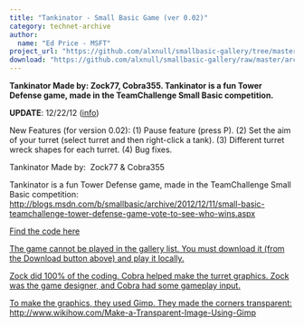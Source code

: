 ```yaml
---
title: "Tankinator - Small Basic Game (ver 0.02)"
category: technet-archive
author:
  name: "Ed Price - MSFT"
project_url: "https://github.com/alxnull/smallbasic-gallery/tree/master/archive/Tankinator_-_Small_Basic_Game__ver_0.02_"
download: "https://github.com/alxnull/smallbasic-gallery/raw/master/archive/Tankinator_-_Small_Basic_Game__ver_0.02_/Tankinator 0.02.zip"
---
```


<b>Tankinator Made by: Zock77, Cobra355. Tankinator is a fun Tower Defense game, made in the TeamChallenge Small Basic competition. </b>

<DIV id=longDesc>
<P><STRONG>UPDATE</STRONG>: 12/22/12 (<A href="http://social.msdn.microsoft.com/Forums/en-US/smallbasic/thread/90825e1b-de5a-49e8-8fbe-ced2a5d9ccc9">info</A>)</P>
<P>New Features (for version 0.02): (1) Pause feature (press P). (2) Set the aim of your turret (select turret and then right-click a tank). (3) Different turret wreck shapes for each turret. (4) Bug fixes.</P>
<P>Tankinator Made by:&nbsp; Zock77 &amp;&nbsp;Cobra355</P>
<P>Tankinator is a fun Tower Defense game, made in the TeamChallenge Small Basic competition: <A href="http://blogs.msdn.com/b/smallbasic/archive/2012/12/11/small-basic-teamchallenge-tower-defense-game-vote-to-see-who-wins.aspx">http://blogs.msdn.com/b/smallbasic/archive/2012/12/11/small-basic-teamchallenge-tower-defense-game-vote-to-see-who-wins.aspx</A></P>
<P><A href="http://smallbasic.com/smallbasic.com/program/?VJQ222">Find the code here</A></P>
<P><A href="http://blogs.msdn.com/cfs-file.ashx/__key/communityserver-blogs-components-weblogfiles/00-00-01-11-92/3617.Tankinator01.PNG">
<P>The game cannot be played in the gallery list. You must download it (from the Download button above) and play it locally.</P>
<P>Zock did 100% of the coding. Cobra helped make the turret&nbsp;graphics. Zock was the game designer, and Cobra had some gameplay input.</P>
<P>To make the graphics, they used Gimp. They made the corners transparent: <A href="http://www.wikihow.com/Make-a-Transparent-Image-Using-Gimp">http://www.wikihow.com/Make-a-Transparent-Image-Using-Gimp</A></P>
<P>
<P>&nbsp;</P>
<P>&nbsp;</P>
<P>&nbsp;</P>
<P>&nbsp;</P>
<P>&nbsp;</P>
<P>&nbsp;</P>
<P>&nbsp;</P></DIV>
